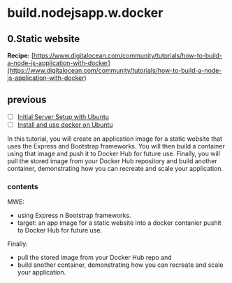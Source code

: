 # build.nodejsapp.w.docker

## 0.Static website

**Recipe:** [<https://www.digitalocean.com/community/tutorials/how-to-build-a-node-js-application-with-docker](https://www.digitalocean.com/community/tutorials/how-to-build-a-node-js-application-with-docker>)

## previous

- [ ] [Initial Server Setup with Ubuntu](https://www.digitalocean.com/community/tutorials/initial-server-setup-with-ubuntu-18-04)
- [ ] [Install and use docker on Ubuntu](https://www.digitalocean.com/community/tutorials/how-to-install-and-use-docker-on-ubuntu-18-04)

In this tutorial, you will create an application image for a static website that uses the Express and Bootstrap frameworks. You will then build a container using that image and push it to Docker Hub for future use. Finally, you will pull the stored image from your Docker Hub repository and build another container, demonstrating how you can recreate and scale your application.

### contents

MWE:

- using Express n Bootstrap frameworks.
- target: an app image for a static website into a docker contanier
    pushit to Docker Hub for future use.

Finally:

- pull the stored image from your Docker Hub repo and
- build another container, demonstrating how you can recreate and scale your application.
